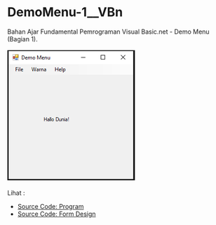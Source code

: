 # DemoMenu-1__VBn
Bahan Ajar Fundamental Pemrograman Visual Basic.net - Demo Menu (Bagian 1).<br><br>
<img src="https://github.com/RizkyKhapidsyah/DemoMenu-1__VBn/blob/master/Demo%20Menu%201/result/001.PNG"><br><br>
Lihat : <br>
- <a href="https://github.com/RizkyKhapidsyah/DemoMenu-1__VBn/blob/master/Demo%20Menu%201/Form1.vb">Source Code: Program</a><br>
- <a href="https://github.com/RizkyKhapidsyah/DemoMenu-1__VBn/blob/master/Demo%20Menu%201/Form1.Designer.vb">Source Code: Form Design</a>
